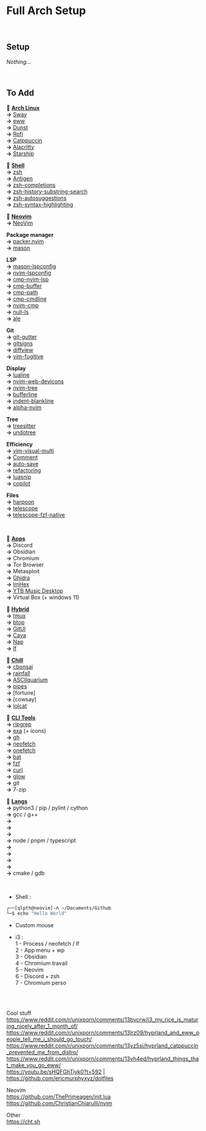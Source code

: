 # Full Arch Setup




<br>

## Setup

*Nothing...*



<br>

## To Add

🔸 <u>**Arch Linux**</u><br>
**->** [Sway](https://github.com/swaywm/sway)<br>
**->** [eww](https://github.com/elkowar/eww)<br>
**->** [Dunst](https://github.com/dunst-project/dunst)<br>
**->** [Rofi](https://github.com/davatorium/rofi)<br>
**->** [Catppuccin](https://github.com/catppuccin)<br>
**->** [Alacritty](https://github.com/alacritty/alacritty)<br>
**->** [Starship](https://github.com/starship/starship)<br>


🔸 <u>**Shell**</u><br>
**->** [zsh](https://github.com/z-shell)<br>
**->** [Antigen](https://github.com/zsh-users/antigen)<br>
**->** [zsh-completions](https://github.com/zsh-users/zsh-completions)<br>
**->** [zsh-history-substring-search](https://github.com/zsh-users/zsh-history-substring-search)<br>
**->** [zsh-autosuggestions](https://github.com/zsh-users/zsh-autosuggestions)<br>
**->** [zsh-syntax-highlighting](https://github.com/zsh-users/zsh-syntax-highlighting)<br>


🔸 <u>**Neovim**</u><br>
**->** [NeoVim](https://github.com/neovim/neovim)<br>

**Package manager**<br>
**->** [packer.nvim](https://github.com/wbthomason/packer.nvim)<br>
**->** [mason]()<br>

**LSP**<br>
**->** [mason-lspconfig](https://github.com/williamboman/mason-lspconfig.nvim)<br>
**->** [nvim-lspconfig](https://github.com/neovim/nvim-lspconfig)<br>
**->** [cmp-nvim-lsp]()<br>
**->** [cmp-buffer]()<br>
**->** [cmp-path]()<br>
**->** [cmp-cmdline]()<br>
**->** [nvim-cmp]()<br>
**->** [null-ls](https://github.com/jose-elias-alvarez/null-ls.nvim)<br>
**->** [ale](https://github.com/dense-analysis/ale)<br>

**Git**<br>
**->** [git-gutter]()<br>
**->** [gitsigns](https://github.com/lewis6991/gitsigns.nvim)<br>
**->** [diffview](https://github.com/sindrets/diffview.nvim)<br>
**->** [vim-fugitive](https://github.com/tpope/vim-fugitive)<br>

**Display**<br>
**->** [lualine](https://github.com/nvim-lualine/lualine.nvim)<br>
**->** [nvim-web-devicons](https://github.com/nvim-tree/nvim-web-devicons)<br>
**->** [nvim-tree](https://github.com/nvim-tree/nvim-tree.lua)<br>
**->** [bufferline](https://github.com/akinsho/bufferline.nvim)<br>
**->** [indent-blankline](https://github.com/lukas-reineke/indent-blankline.nvim)<br>
**->** [alpha-nvim](https://github.com/goolord/alpha-nvim)<br>

**Tree**<br>
**->** [treesitter](https://github.com/nvim-treesitter/nvim-treesitter)<br>
**->** [undotree]()<br>

**Efficiency**<br>
**->** [vim-visual-multi](https://github.com/mg979/vim-visual-multi)<br>
**->** [Comment](https://github.com/numToStr/Comment.nvim)<br>
**->** [auto-save](https://github.com/Pocco81/auto-save.nvim)<br>
**->** [refactoring](https://github.com/theprimeagen/refactoring.nvim)<br>
**->** [luasnip](https://github.com/L3MON4D3/LuaSnip)<br>
**->** [copilot](https://github.com/github/copilot.vim)<br>

**Files**<br>
**->** [harpoon](https://github.com/ThePrimeagen/harpoon)<br>
**->** [telescope](https://github.com/nvim-telescope/telescope.nvim)<br>
**->** [telescope-fzf-native](https://github.com/nvim-telescope/telescope-fzf-native.nvim)<br>


<br>


🔹 <u>**Apps**</u><br>
**->** Discord<br>
**->** Obsidian<br>
**->** Chromium<br>
**->** Tor Browser<br>
**->** Metasploit<br>
**->** [Ghidra](https://github.com/NationalSecurityAgency/ghidra)<br>
**->** [ImHex](https://github.com/WerWolv/ImHex)<br>
**->** [YTB Music Desktop](https://github.com/th-ch/youtube-music)<br>
**->** Virtual Box (+ windows 11)<br>

🔹 <u>**Hybrid**</u><br>
**->** [tmux](https://github.com/tmux/tmux/wiki)<br>
**->** [btop](https://github.com/aristocratos/btop)<br>
**->** [GitUI](https://github.com/extrawurst/gitui)<br>
**->** [Cava](https://github.com/karlstav/cava)<br>
**->** [Nap](https://github.com/maaslalani/nap)<br>
**->** [lf](https://github.com/gokcehan/lf)<br>

🔹 <u>**Chill**</u><br>
**->** [cbonsai](https://gitlab.com/jallbrit/cbonsai)<br>
**->** [rainfall](https://github.com/alpin111/rainfall)<br>
**->** [ASCIIquarium](https://github.com/cmatsuoka/asciiquarium)<br>
**->** [pipes](https://github.com/pipeseroni/pipes.sh)<br>
**->** [fortune]<br>
**->** [cowsay]<br>
**->** [lolcat](https://github.com/busyloop/lolcat)<br>

🔹 <u>**CLI Tools**</u><br>
**->** [ripgrep](https://github.com/BurntSushi/ripgrep)<br>
**->** [exa](https://github.com/ogham/exa) (+ icons)<br>
**->** [gh](https://cli.github.com)<br>
**->** [neofetch](https://github.com/dylanaraps/neofetch)<br>
**->** [onefetch](https://github.com/o2sh/onefetch)<br>
**->** [bat](https://github.com/sharkdp/bat)<br>
**->** [fzf](https://github.com/junegunn/fzf)<br>
**->** [curl](https://curl.se)<br>
**->** [glow](https://github.com/charmbracelet/glow)<br>
**->** git<br>
**->** 7-zip<br>

🔹 <u>**Langs**</u><br>
**->** python3 / pip / pylint / cython<br> <!-- Python / Cython / Mojo -->
**->** gcc / g++<br> <!-- Carbon / C / C++ -->
**->** <br> <!-- Rust -->
**->** <br> <!-- Java -->
**->** <br> <!-- C# -->
**->** node / pnpm / typescript<br> <!-- Javascript / Typescript -->
**->** <br> <!-- PhP -->
**->** <br> <!-- Golang -->
**->** <br> <!-- Assembly -->
**->** <br> <!-- JVM / Erlang / LLVM / V8 -->
**->** cmake / gdb<br> <!-- Utils -->


<br>


- Shell :
```sh
┌──[qlpth@neovim]-ᐱ ~/Documents/Github
└─$ echo "Hello World"
```
- Custom mouse

- i3 :<br>
1 - Process / neofetch / lf<br>
2 - App menu + wp<br>
3 - Obsidian<br>
4 - Chromium travail<br>
5 - Neovim<br>
6 - Discord + zsh<br>
7 - Chromium perso<br>





<br>
<br>


Cool stuff<br>
https://www.reddit.com/r/unixporn/comments/13bvcrw/i3_my_rice_is_maturing_nicely_after_1_month_of/<br>
https://www.reddit.com/r/unixporn/comments/13lrz09/hyprland_and_eww_people_tell_me_i_should_go_touch/<br>
https://www.reddit.com/r/unixporn/comments/13yz5si/hyprland_catppuccin_prevented_me_from_distro/<br>
https://www.reddit.com/r/unixporn/comments/13vh4ed/hyprland_things_that_make_you_go_eww/<br>
https://youtu.be/sHQFGhTiyk0?t=592 | https://github.com/ericmurphyxyz/dotfiles<br>

Neovim<br>
https://github.com/ThePrimeagen/init.lua<br>
https://github.com/ChristianChiarulli/nvim<br>
<!-- copilot and nvim-web-devicons -->

Other<br>
https://cht.sh